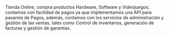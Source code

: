 Tienda Online, compra productos Hardware, Software y Videojuegos, contamos con facilidad de pagos ya que implementamos una API para pasarela de Pagos, además, contamos con los servicios de administración y gestión de las ventas, tales como Control de inventarios, generación de facturas y gestión de garantias.
